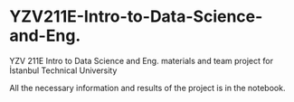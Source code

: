# YZV211E-Intro-to-Data-Science-and-Eng.
YZV 211E Intro to Data Science and Eng. materials and team project for İstanbul Technical University

All the necessary information and results of the project is in the notebook.
